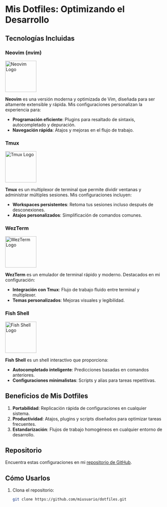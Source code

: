 # Mis Dotfiles: Optimizando el Desarrollo

## Tecnologías Incluidas

### Neovim (nvim)
<img src="https://upload.wikimedia.org/wikipedia/commons/3/3a/Neovim-mark.svg" alt="Neovim Logo" width="100" />

**Neovim** es una versión moderna y optimizada de Vim, diseñada para ser altamente extensible y rápida. Mis configuraciones personalizan la experiencia para:

- **Programación eficiente**: Plugins para resaltado de sintaxis, autocompletado y depuración.
- **Navegación rápida**: Atajos y mejoras en el flujo de trabajo.

### Tmux
<img src="https://upload.wikimedia.org/wikipedia/commons/2/21/Tmux_logo.svg" alt="Tmux Logo" width="100" />

**Tmux** es un multiplexor de terminal que permite dividir ventanas y administrar múltiples sesiones. Mis configuraciones incluyen:

- **Workspaces persistentes**: Retoma tus sesiones incluso después de desconexiones.
- **Atajos personalizados**: Simplificación de comandos comunes.

### WezTerm
<img src="https://wezfurlong.org/wezterm/img/icon.svg" alt="WezTerm Logo" width="100" />

**WezTerm** es un emulador de terminal rápido y moderno. Destacados en mi configuración:

- **Integración con Tmux**: Flujo de trabajo fluido entre terminal y multiplexer.
- **Temas personalizados**: Mejoras visuales y legibilidad.

### Fish Shell
<img src="https://fishshell.com/assets/img/logo.svg" alt="Fish Shell Logo" width="100" />

**Fish Shell** es un shell interactivo que proporciona:

- **Autocompletado inteligente**: Predicciones basadas en comandos anteriores.
- **Configuraciones minimalistas**: Scripts y alias para tareas repetitivas.

## Beneficios de Mis Dotfiles

1. **Portabilidad**: Replicación rápida de configuraciones en cualquier sistema.
2. **Productividad**: Atajos, plugins y scripts diseñados para optimizar tareas frecuentes.
3. **Estandarización**: Flujos de trabajo homogéneos en cualquier entorno de desarrollo.

## Repositorio

Encuentra estas configuraciones en mi [repositorio de GitHub](#).

## Cómo Usarlos

1. Clona el repositorio:
   ```bash
   git clone https://github.com/miusuario/dotfiles.git


